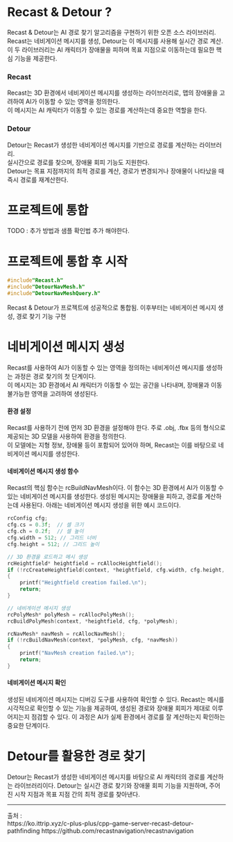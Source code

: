 
# Recast & Detour ?
Recast & Detour는 AI 경로 찾기 알고리즘을 구현하기 위한 오픈 소스 라이브러리.<br/>
Recast는 네비게이션 메시지를 생성, Detour는 이 메시지를 사용해 실시간 경로 계산.<br/>
이 두 라이브러리는 AI 캐릭터가 장애물을 피하며 목표 지점으로 이동하는데 필요한 핵심 기능을 제공한다.<br/>

### Recast
Recast는 3D 환경에서 네비게이션 메시지를 생성하는 라이브러리로, 맵의 장애물을 고려하여 AI가 이동할 수 있는 영역을 정의한다.<br/>
이 메시지는 AI 캐릭터가 이동할 수 있는 경로를 계산하는데 중요한 역할을 한다.

### Detour
Detour는 Recast가 생성한 네비게이션 메시지를 기반으로 경로를 계산하는 라이브러리.<br/>
실시간으로 경로를 찾으며, 장애물 회피 기능도 지원한다.<br/> 
Detour는 목표 지점까지의 최적 경로를 계산, 경로가 변경되거나 장애물이 나타났을 때 즉시 경로를 재계산한다.<br/>

# 프로젝트에 통합
TODO : 추가 방법과 샘플 확인법 추가 해야한다.

# 프로젝트에 통합 후 시작
~~~c++
#include"Recast.h"
#include"DetourNavMesh.h"
#include"DetourNavMeshQuery.h"
~~~
Recast & Detour가 프로젝트에 성공적으로 통합됨. 이후부터는 네비게이션 메시지 생성, 경로 찾기 기능 구현

# 네비게이션 메시지 생성
Recast를 사용하여 AI가 이동할 수 있는 영역을 정의하는 네비게이션 메시지를 생성하는 과정은 경로 찾기의 첫 단계이다.<br/>
이 메시지는 3D 환경에서 AI 캐릭터가 이동할 수 있는 공간을 나타내며, 장애물과 이동 불가능한 영역을 고려하여 생성된다.

#### 환경 설정
Recast를 사용하기 전에 먼저 3D 환경을 설정해야 한다. 주로 .obj, .fbx 등의 형식으로 제공되는 3D 모델을 사용하여 환경을 정의한다.<br/>
이 모델에는 지형 정보, 장애물 등이 포함되어 있어야 하며, Recast는 이를 바탕으로 네비게이션 메시지를 생성한다.<br/>

#### 네비게이션 메시지 생성 함수
Recast의 핵심 함수는 rcBuildNavMesh이다. 이 함수는 3D 환경에서 AI가 이동할 수 있는 네비게이션 메시지를 생성한다. 생성된 메시지는 장애물을 피하고, 경로를 계산하는데 사용된다. 아래는 네비게이션 메시지 생성을 위한 예시 코드이다.
~~~c++
rcConfig cfg;
cfg.cs = 0.3f;  // 셀 크기
cfg.ch = 0.2f;  // 셀 높이
cfg.width = 512; // 그리드 너비
cfg.height = 512; // 그리드 높이

// 3D 환경을 로드하고 메시 생성
rcHeightfield* heightfield = rcAllocHeightfield();
if (!rcCreateHeightfield(context, *heightfield, cfg.width, cfg.height, &verts[0], numVerts, cfg.cs, cfg.ch))
{
    printf("Heightfield creation failed.\n");
    return;
}

// 네비게이션 메시지 생성
rcPolyMesh* polyMesh = rcAllocPolyMesh();
rcBuildPolyMesh(context, *heightfield, cfg, *polyMesh);

rcNavMesh* navMesh = rcAllocNavMesh();
if (!rcBuildNavMesh(context, *polyMesh, cfg, *navMesh))
{
    printf("NavMesh creation failed.\n");
    return;
}
~~~

#### 네비게이션 메시지 확인
생성된 네비게이션 메시지는 디버깅 도구를 사용하여 확인할 수 있다. Recast는 메시를 시각적으로 확인할 수 있는 기능을 제공하여, 생성된 경로와 장애물 회피가 제대로 이루어지는지 점검할 수 있다. 이 과정은 AI가 실제 환경에서 경로를 잘 계산하는지 확인하는 중요한 단계이다.

# Detour를 활용한 경로 찾기
Detour는 Recast가 생성한 네비게이션 메시지를 바탕으로 AI 캐릭터의 경로를 계산하는 라이브러리이다. Detour는 실시간 경로 찾기와 장애물 회피 기능을 지원하며, 주어진 시작 지점과 목표 지점 간의 최적 경로를 찾아낸다.


<hr/>
출처 : <br/>
https://ko.ittrip.xyz/c-plus-plus/cpp-game-server-recast-detour-pathfinding
https://github.com/recastnavigation/recastnavigation

